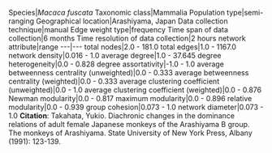 Species|*Macaca fuscata*
Taxonomic class|Mammalia
Population type|semi-ranging
Geographical location|Arashiyama, Japan
Data collection technique|manual 
Edge weight type|frequency
Time span of data collection|6 months
Time resolution of data collection|2 hours
network attribute|range
---|---
total nodes|2.0 - 181.0
total edges|1.0 - 1167.0
network density|0.016 - 1.0
average degree|1.0 - 37.645
degree heterogeneity|0.0 - 0.828
degree assortativity|-1.0 - 1.0
average betweenness centrality (unweighted)|0.0 - 0.333
average betweenness centrality (weighted)|0.0 - 0.333
average clustering coefficient (unweighted)|0.0 - 1.0
average clustering coefficient (weighted)|0.0 - 0.876
Newman modularity|0.0 - 0.817
maximum modularity|0.0 - 0.896
relative modularity|0.0 - 0.939
group cohesion|0.073 - 1.0
network diameter|0.073 - 1.0
**Citation**: Takahata, Yukio. 
Diachronic changes in the dominance relations of adult female Japanese monkeys of the Arashiyama B group.
 The monkeys of Arashiyama. State University of New York Press, Albany (1991): 123-139.